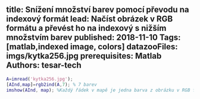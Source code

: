 ﻿title: Snížení množství barev pomocí převodu na indexový formát
lead: Načíst obrázek v RGB formátu a převést ho na indexový s nižším množstvím barev
published: 2018-11-10
Tags: [matlab,indexed image, colors]
datazooFiles: imgs/kytka256.jpg
prerequisites: Matlab
Authors: tesar-tech
---

``` matlab
A=imread('kytka256.jpg');
[AInd,map]=rgb2ind(A,7); % 7 barev
imshow(AInd, map); %Každý řádek v mapě je jedna barva z obrázku v RGB formátu
 ```
